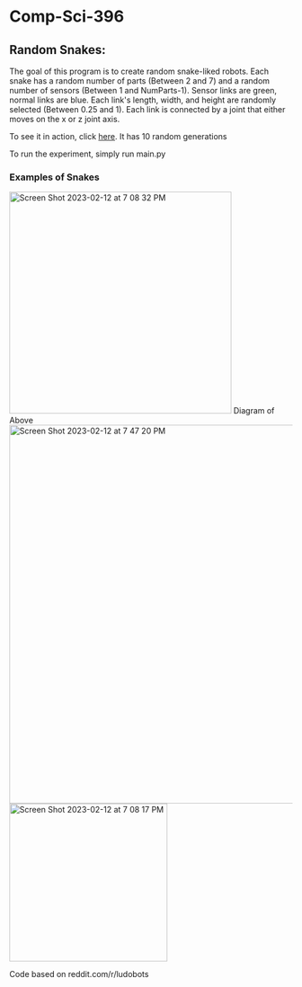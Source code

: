 # Comp-Sci-396

<h2>Random Snakes:</h2>

 The goal of this program is to create random snake-liked robots. Each snake has a random number of parts (Between 2 and 7) and a random number of sensors (Between 1 and NumParts-1). Sensor links are green, normal links are blue. Each link's length, width, and height are randomly selected (Between 0.25 and 1). Each link is connected by a joint that either moves on the x or z joint axis. 
  
 To see it in action, click <a href="https://www.youtube.com/watch?v=7DWbC3VZHM4">here</a>. It has 10 random generations
  
 To run the experiment, simply run main.py


<h3> Examples of Snakes </h3>
  <img width="395" alt="Screen Shot 2023-02-12 at 7 08 32 PM" src="https://user-images.githubusercontent.com/82680052/218349483-d197f9e4-3b97-4ca7-8fa5-46722015873a.png">
  Diagram of Above
  <img width="674" alt="Screen Shot 2023-02-12 at 7 47 20 PM" src="https://user-images.githubusercontent.com/82680052/218352819-48c6e4dc-ab4a-4006-89b4-52dc18c6bf42.png"> 

  
  <img width="281" alt="Screen Shot 2023-02-12 at 7 08 17 PM" src="https://user-images.githubusercontent.com/82680052/218349507-c2916849-f169-4000-be19-13755795c964.png">
 
 
Code based on reddit.com/r/ludobots
